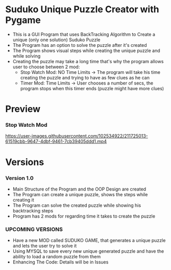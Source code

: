 # Suduko Unique Puzzle Creator with Pygame

* This is a GUI Program that uses BackTracking Algorithm to Create a unique (only one solution) Suduko Puzzle 
* The Program has an option to solve the puzzle after it's created
* The Program shows visual steps while creating the unique puzzle and while solving
* Creating the puzzle may take a long time that's why the program allows user to choose between 2 mod:
    * Stop Watch Mod: NO Time Limits -> The program will take his time creating the puzzle and trying to have as few clues as he can
    * Timer Mod: Time Limits -> User chooses a number of secs, the program stops when this timer ends (puzzle might have more clues)
    
 # Preview
 ### Stop Watch Mod  
 
 https://user-images.githubusercontent.com/102534922/211725013-61519cbb-9647-4dbf-9461-7cb39405ddd1.mp4


# Versions



### Version 1.0
* Main Structure of the Program and the OOP Design are created 
* The Program can create a unique puzzle, shows the steps while creating it
* The Program can solve the created puzzle while showing his backtracking steps
* Program has 2 mods for regarding time it takes to create the puzzle

### UPCOMING VERSIONS
* Have a new MOD called SUDUKO GAME, that generates a unique puzzle and lets the user try to solve it
* Using MYSQL to save every new unique generated puzzle and have the ability to load a random puzzle from them 
* Enhancing The Code: Details will be in Issues
 



